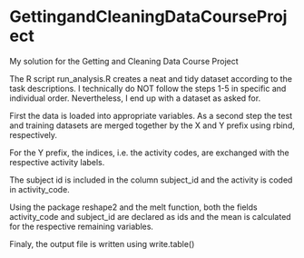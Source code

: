 # GettingandCleaningDataCourseProject
My solution for the Getting and Cleaning Data Course Project

The R script run_analysis.R creates a neat and tidy dataset according to the task descriptions. I technically do NOT follow the steps 1-5 in specific and individual order. Nevertheless, I end up with a dataset as asked for.

First the data is loaded into appropriate variables. As a second step the test and training datasets are merged together by the X and Y prefix using rbind, respectively.

For the Y prefix, the indices, i.e. the activity codes, are exchanged with the respective activity labels.

The subject id is included in the column subject_id and the activity is coded in activity_code.

Using the package reshape2 and the melt function, both the fields activity_code and subject_id are declared as ids and the mean is calculated for the respective remaining variables.

Finaly, the output file is written using write.table()

